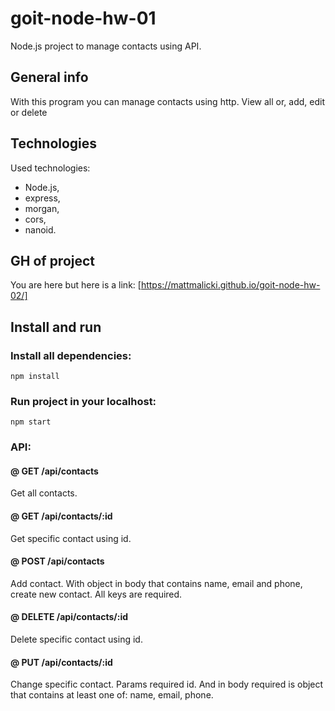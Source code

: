 # goit-node-hw-01

Node.js project to manage contacts using API.

## General info

With this program you can manage contacts using http. View all or, add, edit or delete

## Technologies

Used technologies:

- Node.js,
- express,
- morgan,
- cors,
- nanoid.

## GH of project

You are here but here is a link:
[https://mattmalicki.github.io/goit-node-hw-02/]

## Install and run

### Install all dependencies:

```shell
npm install
```

### Run project in your localhost:

```shell
npm start
```

### API:

#### @ GET /api/contacts

Get all contacts.

#### @ GET /api/contacts/:id

Get specific contact using id.

#### @ POST /api/contacts

Add contact.
With object in body that contains name, email and phone, create new contact.
All keys are required.

#### @ DELETE /api/contacts/:id

Delete specific contact using id.

#### @ PUT /api/contacts/:id

Change specific contact.
Params required id. And in body required is object that contains at least one of: name, email, phone.
